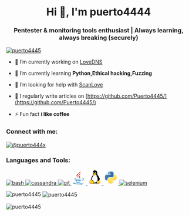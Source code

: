 <h1 align="center">Hi 👋, I'm puerto4444</h1>
<h3 align="center">Pentester & monitoring tools enthusiast | Always learning, always breaking (securely)</h3>

<p align="left"> <a href="https://github.com/ryo-ma/github-profile-trophy"><img src="https://github-profile-trophy.vercel.app/?username=puerto4445" alt="puerto4445" /></a> </p>

- 🔭 I’m currently working on [LoveDNS](https://github.com/Puerto4445/LoveDNS)

- 🌱 I’m currently learning **Python,Ethical hacking,Fuzzing**

- 🤝 I’m looking for help with [ScanLove](https://github.com/Puerto4445/ScanLove)

- 📝 I regularly write articles on [https://github.com/Puerto4445/](https://github.com/Puerto4445/)

- ⚡ Fun fact **i like coffee**

<h3 align="left">Connect with me:</h3>
<p align="left">
<a href="https://www.hackerearth.com/@puerto444x" target="blank"><img align="center" src="https://raw.githubusercontent.com/rahuldkjain/github-profile-readme-generator/master/src/images/icons/Social/hackerearth.svg" alt="@puerto444x" height="30" width="40" /></a>
</p>

<h3 align="left">Languages and Tools:</h3>
<p align="left"> <a href="https://www.gnu.org/software/bash/" target="_blank" rel="noreferrer"> <img src="https://www.vectorlogo.zone/logos/gnu_bash/gnu_bash-icon.svg" alt="bash" width="40" height="40"/> </a> <a href="https://cassandra.apache.org/" target="_blank" rel="noreferrer"> <img src="https://www.vectorlogo.zone/logos/apache_cassandra/apache_cassandra-icon.svg" alt="cassandra" width="40" height="40"/> </a> <a href="https://git-scm.com/" target="_blank" rel="noreferrer"> <img src="https://www.vectorlogo.zone/logos/git-scm/git-scm-icon.svg" alt="git" width="40" height="40"/> </a> <a href="https://www.java.com" target="_blank" rel="noreferrer"> <img src="https://raw.githubusercontent.com/devicons/devicon/master/icons/java/java-original.svg" alt="java" width="40" height="40"/> </a> <a href="https://www.linux.org/" target="_blank" rel="noreferrer"> <img src="https://raw.githubusercontent.com/devicons/devicon/master/icons/linux/linux-original.svg" alt="linux" width="40" height="40"/> </a> <a href="https://www.python.org" target="_blank" rel="noreferrer"> <img src="https://raw.githubusercontent.com/devicons/devicon/master/icons/python/python-original.svg" alt="python" width="40" height="40"/> </a> <a href="https://www.selenium.dev" target="_blank" rel="noreferrer"> <img src="https://raw.githubusercontent.com/detain/svg-logos/780f25886640cef088af994181646db2f6b1a3f8/svg/selenium-logo.svg" alt="selenium" width="40" height="40"/> </a> </p>

<p><img align="left" src="https://github-readme-stats.vercel.app/api/top-langs?username=puerto4445&show_icons=true&locale=en&layout=compact" alt="puerto4445" /></p>

<p>&nbsp;<img align="center" src="https://github-readme-stats.vercel.app/api?username=puerto4445&show_icons=true&locale=en" alt="puerto4445" /></p>

<p><img align="center" src="https://github-readme-streak-stats.herokuapp.com/?user=puerto4445&" alt="puerto4445" /></p>
